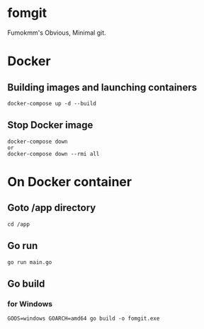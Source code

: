 # fomgit
Fumokmm's Obvious, Minimal git.

# Docker

## Building images and launching containers
```
docker-compose up -d --build
```
## Stop Docker image
```
docker-compose down
or
docker-compose down --rmi all
```

# On Docker container

## Goto /app directory
```
cd /app
```

## Go run
```
go run main.go
```

## Go build

### for Windows
```
GOOS=windows GOARCH=amd64 go build -o fomgit.exe
```